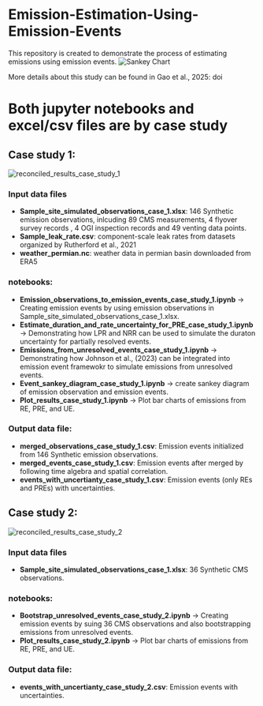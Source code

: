 # Emission-Estimation-Using-Emission-Events
This repository is created to demonstrate the process of estimating emissions using emission events.
![Sankey Chart](https://github.com/user-attachments/assets/ff045a6c-9c3a-4a8d-8939-03231d9506c3)

More details about this study can be found in Gao et al., 2025: doi 

# Both jupyter notebooks and excel/csv files are by case study 

## Case study 1: 
![reconciled_results_case_study_1](https://github.com/user-attachments/assets/401e48cc-367f-4f35-b3a7-86718d8ba936)

### Input data files 
- **Sample_site_simulated_observations_case_1.xlsx**: 146 Synthetic emission observations, inlcuding 89 CMS measurements, 4 flyover survey records , 4 OGI inspection records and 49 venting data points.
- **Sample_leak_rate.csv**: component-scale leak rates from datasets organized by Rutherford et al., 2021
- **weather_permian.nc**: weather data in permian basin downloaded from ERA5
  
### notebooks: 
- **Emission_observations_to_emission_events_case_study_1.ipynb** -> Creating emission events by using emission observations in Sample_site_simulated_observations_case_1.xlsx.
- **Estimate_duration_and_rate_uncertainty_for_PRE_case_study_1.ipynb** -> Demonstrating how LPR and NRR can be used to simulate the duraton uncertainty for partially resolved events.
- **Emissions_from_unresolved_events_case_study_1.ipynb** -> Demonstrating how Johnson et al., (2023) can be integrated into emission event framewokr to simulate emissions from unresolved events.
-  **Event_sankey_diagram_case_study_1.ipynb** -> create sankey diagram of emission observation and emission events.
-  **Plot_results_case_study_1.ipynb** -> Plot bar charts of emissions from RE, PRE, and UE. 

 ### Output data file: 
 - **merged_observations_case_study_1.csv**: Emission events initialized from 146 Synthetic emission observations.
 - **merged_events_case_study_1.csv**: Emission events after merged by following time algebra and spatial correlation.
 - **events_with_uncertianty_case_study_1.csv**: Emission events (only REs and PREs) with uncertainties.

 ## Case study 2: 
 ![reconciled_results_case_study_2](https://github.com/user-attachments/assets/7cd28820-369d-4b06-8ac6-e9a0795e3da2)

 ### Input data files 
 - **Sample_site_simulated_observations_case_1.xlsx**: 36 Synthetic CMS observations.

### notebooks: 
- **Bootstrap_unresolved_events_case_study_2.ipynb** -> Creating emission events by suing 36 CMS observations and also bootstrapping emissions from unresolved events.
- **Plot_results_case_study_2.ipynb** -> Plot bar charts of emissions from RE, PRE, and UE.

### Output data file: 
 - **events_with_uncertianty_case_study_2.csv**: Emission events with uncertainties.
   
